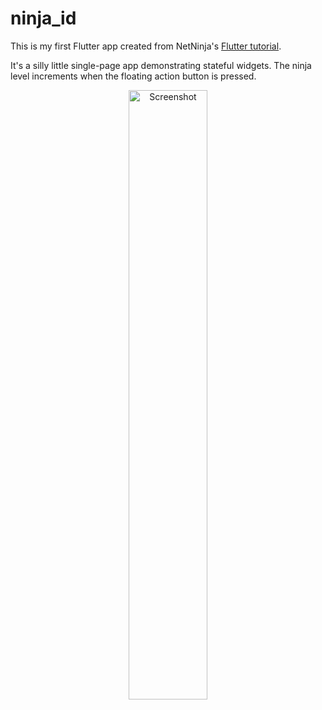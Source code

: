 # ninja_id

This is my first Flutter app created from NetNinja's [Flutter tutorial](https://github.com/iamshaunjp/flutter-beginners-tutorial).

It's a silly little single-page app demonstrating stateful widgets. 
The ninja level increments when the floating action button is pressed.

<p align="center">
<img src="https://user-images.githubusercontent.com/22490250/103389272-e67a4c80-4adb-11eb-8e25-14ecc9338192.png" width="50%" alt="
Screenshot"></img>
</p>
